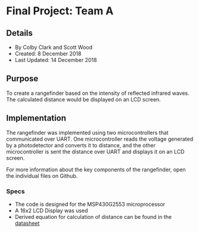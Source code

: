 # Final Project: Team A
## Details
 * By Colby Clark and Scott Wood
 * Created: 8 December 2018
 * Last Updated: 14 December 2018 
## Purpose
  To create a rangefinder based on the intensity of reflected infrared waves. 
  The calculated distance would be displayed on an LCD screen. 

## Implementation
 The rangefinder was implemented using two microcontrollers that communicated over UART.
 One microcontroller reads the voltage generated by a photodetector and converts it to distance,
 and the other microcontroller is sent the distance over UART and displays it on an LCD 
 screen. 
 
 For more information about the key components of the rangefinder,
  open the individual files on Github.
  
### Specs
* The code is designed for the MSP430G2553 microprocessor
* A 16x2 LCD Display was used
* Derived equation for calculation of distance can be found in the [datasheet](https://www.sparkfun.com/datasheets/Components/GP2Y0A21YK.pdf
)
